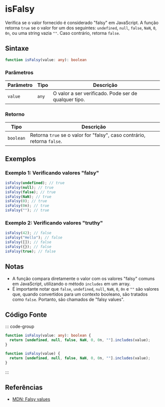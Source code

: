 # isFalsy  
Verifica se o valor fornecido é considerado "falsy" em JavaScript. A função retorna `true` se o valor for um dos seguintes: `undefined`, `null`, `false`, `NaN`, `0`, `0n`, ou uma string vazia `""`. Caso contrário, retorna `false`.

## Sintaxe
```typescript
function isFalsy(value: any): boolean
```

### Parâmetros

| Parâmetro | Tipo      | Descrição                               |
|-----------|-----------|-----------------------------------------|
| `value`   | `any`     | O valor a ser verificado. Pode ser de qualquer tipo. |

### Retorno

| Tipo     | Descrição                                  |
|----------|--------------------------------------------|
| `boolean`| Retorna `true` se o valor for "falsy", caso contrário, retorna `false`. |

## Exemplos

### Exemplo 1: Verificando valores "falsy"
```typescript
isFalsy(undefined); // true
isFalsy(null); // true
isFalsy(false); // true
isFalsy(NaN); // true
isFalsy(0); // true
isFalsy(0n); // true
isFalsy(""); // true
```

### Exemplo 2: Verificando valores "truthy"
```typescript
isFalsy(42); // false
isFalsy("Hello"); // false
isFalsy([]); // false
isFalsy({}); // false
isFalsy(true); // false
```

## Notas
- A função compara diretamente o valor com os valores "falsy" comuns em JavaScript, utilizando o método `includes` em um array.
- É importante notar que `false`, `undefined`, `null`, `NaN`, `0`, `0n` e `""` são valores que, quando convertidos para um contexto booleano, são tratados como `false`. Portanto, são chamados de "falsy values".

## Código Fonte
::: code-group

```typescript
function isFalsy(value: any): boolean {
  return [undefined, null, false, NaN, 0, 0n, ""].includes(value);
}
```

```javascript
function isFalsy(value) {
  return [undefined, null, false, NaN, 0, 0n, ""].includes(value);
}
```
:::

## Referências
- [MDN: Falsy values](https://developer.mozilla.org/en-US/docs/Glossary/Falsy)